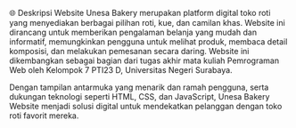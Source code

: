 🌐 Deskripsi Website
Unesa Bakery merupakan platform digital toko roti yang menyediakan berbagai pilihan roti, kue, dan camilan khas. Website ini dirancang untuk memberikan pengalaman belanja yang mudah dan informatif, memungkinkan pengguna untuk melihat produk, membaca detail komposisi, dan melakukan pemesanan secara daring. Website ini dikembangkan sebagai bagian dari tugas akhir mata kuliah Pemrograman Web oleh Kelompok 7 PTI23 D, Universitas Negeri Surabaya.

Dengan tampilan antarmuka yang menarik dan ramah pengguna, serta dukungan teknologi seperti HTML, CSS, dan JavaScript, Unesa Bakery Website menjadi solusi digital untuk mendekatkan pelanggan dengan toko roti favorit mereka.
